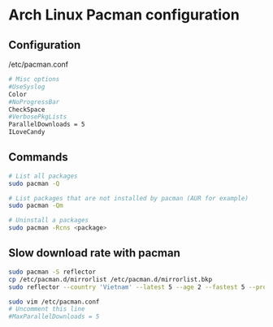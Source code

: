 # Arch Linux Pacman configuration

## Configuration
/etc/pacman.conf
```bash
# Misc options
#UseSyslog
Color
#NoProgressBar
CheckSpace
#VerbosePkgLists
ParallelDownloads = 5
ILoveCandy
```

## Commands
```bash
# List all packages
sudo pacman -Q

# List packages that are not installed by pacman (AUR for example)
sudo pacman -Qm

# Uninstall a packages
sudo pacman -Rcns <package>

```

## Slow download rate with pacman
```bash
sudo pacman -S reflector
cp /etc/pacman.d/mirrorlist /etc/pacman.d/mirrorlist.bkp
sudo reflector --country 'Vietnam' --latest 5 --age 2 --fastest 5 --protocol https --sort rate --save /etc/pacman.d/mirrorlist

sudo vim /etc/pacman.conf
# Uncomment this line
#MaxParallelDownloads = 5
```
